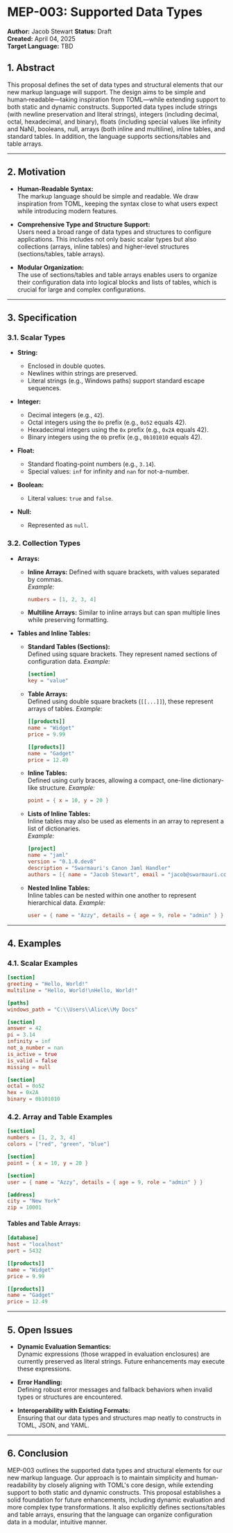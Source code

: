 # MEP-003: Supported Data Types
**Author:** Jacob Stewart
**Status:** Draft  
**Created:** April 04, 2025  
**Target Language:** TBD


## 1. Abstract

This proposal defines the set of data types and structural elements that our new markup language will support. The design aims to be simple and human‐readable—taking inspiration from TOML—while extending support to both static and dynamic constructs. Supported data types include strings (with newline preservation and literal strings), integers (including decimal, octal, hexadecimal, and binary), floats (including special values like infinity and NaN), booleans, null, arrays (both inline and multiline), inline tables, and standard tables. In addition, the language supports sections/tables and table arrays.

---

## 2. Motivation

- **Human-Readable Syntax:**  
  The markup language should be simple and readable. We draw inspiration from TOML, keeping the syntax close to what users expect while introducing modern features.

- **Comprehensive Type and Structure Support:**  
  Users need a broad range of data types and structures to configure applications. This includes not only basic scalar types but also collections (arrays, inline tables) and higher-level structures (sections/tables, table arrays).

- **Modular Organization:**  
  The use of sections/tables and table arrays enables users to organize their configuration data into logical blocks and lists of tables, which is crucial for large and complex configurations.

---

## 3. Specification

### 3.1. Scalar Types

- **String:**  
  - Enclosed in double quotes.  
  - Newlines within strings are preserved.  
  - Literal strings (e.g., Windows paths) support standard escape sequences.

- **Integer:**  
  - Decimal integers (e.g., `42`).
  - Octal integers using the `0o` prefix (e.g., `0o52` equals 42).
  - Hexadecimal integers using the `0x` prefix (e.g., `0x2A` equals 42).
  - Binary integers using the `0b` prefix (e.g., `0b101010` equals 42).

- **Float:**  
  - Standard floating-point numbers (e.g., `3.14`).
  - Special values: `inf` for infinity and `nan` for not-a-number.

- **Boolean:**  
  - Literal values: `true` and `false`.

- **Null:**  
  - Represented as `null`.

### 3.2. Collection Types

- **Arrays:**  
  - **Inline Arrays:** Defined with square brackets, with values separated by commas.  
    _Example:_  
    ```toml
    numbers = [1, 2, 3, 4]
    ```
  - **Multiline Arrays:** Similar to inline arrays but can span multiple lines while preserving formatting.

- **Tables and Inline Tables:**  
  - **Standard Tables (Sections):**  
    Defined using square brackets. They represent named sections of configuration data.
    _Example:_  
    ```toml
    [section]
    key = "value"
    ```
  - **Table Arrays:**  
    Defined using double square brackets (`[[...]]`), these represent arrays of tables.
    _Example:_  
    ```toml
    [[products]]
    name = "Widget"
    price = 9.99

    [[products]]
    name = "Gadget"
    price = 12.49
    ```
  - **Inline Tables:**  
    Defined using curly braces, allowing a compact, one-line dictionary-like structure.
    _Example:_  
    ```toml
    point = { x = 10, y = 20 }
    ```
    
  - **Lists of Inline Tables:**  
    Inline tables may also be used as elements in an array to represent a list of dictionaries.  
    _Example:_  
    ```toml
    [project]
    name = "jaml"
    version = "0.1.0.dev8"
    description = "Swarmauri's Canon Jaml Handler"
    authors = [{ name = "Jacob Stewart", email = "jacob@swarmauri.com" }]
    ```

  - **Nested Inline Tables:**  
    Inline tables can be nested within one another to represent hierarchical data.
    _Example:_  
    ```toml
    user = { name = "Azzy", details = { age = 9, role = "admin" } }
    ```

---

## 4. Examples

### 4.1. Scalar Examples

```toml
[section]
greeting = "Hello, World!"
multiline = "Hello, World!\nHello, World!"
```

```toml
[paths]
windows_path = "C:\\Users\\Alice\\My Docs"
```

```toml
[section]
answer = 42
pi = 3.14
infinity = inf
not_a_number = nan
is_active = true
is_valid = false
missing = null
```

```toml
[section]
octal = 0o52
hex = 0x2A
binary = 0b101010
```

### 4.2. Array and Table Examples

```toml
[section]
numbers = [1, 2, 3, 4]
colors = ["red", "green", "blue"]
```

```toml
[section]
point = { x = 10, y = 20 }
```

```toml
[section]
user = { name = "Azzy", details = { age = 9, role = "admin" } }
```

```toml
[address]
city = "New York"
zip = 10001
```

#### **Tables and Table Arrays:**

```toml
[database]
host = "localhost"
port = 5432
```

```toml
[[products]]
name = "Widget"
price = 9.99

[[products]]
name = "Gadget"
price = 12.49
```

---

## 5. Open Issues

- **Dynamic Evaluation Semantics:**  
  Dynamic expressions (those wrapped in evaluation enclosures) are currently preserved as literal strings. Future enhancements may execute these expressions.

- **Error Handling:**  
  Defining robust error messages and fallback behaviors when invalid types or structures are encountered.

- **Interoperability with Existing Formats:**  
  Ensuring that our data types and structures map neatly to constructs in TOML, JSON, and YAML.

---

## 6. Conclusion

MEP-003 outlines the supported data types and structural elements for our new markup language. Our approach is to maintain simplicity and human-readability by closely aligning with TOML's core design, while extending support to both static and dynamic constructs. This proposal establishes a solid foundation for future enhancements, including dynamic evaluation and more complex type transformations. It also explicitly defines sections/tables and table arrays, ensuring that the language can organize configuration data in a modular, intuitive manner.

